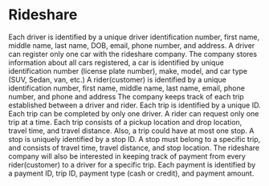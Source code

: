 # Rideshare
Each driver is identified by a unique driver identification number, first name, middle name, last name, DOB, email, phone number, and address. A driver can register only one car with the rideshare company. The company stores information about all cars registered, a car is identified by unique identification number (license plate number), make, model, and car type (SUV, Sedan, van, etc.) A rider(customer) is identified by a unique identification number, first name, middle name, last name, email, phone number, and phone and address The company keeps track of each trip established between a driver and rider. Each trip is identified by a unique ID. Each trip can be completed by only one driver. A rider can request only one trip at a time. Each trip consists of a pickup location and drop location, travel time, and travel distance. Also, a trip could have at most one stop. A stop is uniquely identified by a stop ID. A stop must belong to a specific trip, and consists of travel time, travel distance, and stop location. The rideshare company will also be interested in keeping track of payment from every rider(customer) to a driver for a specific trip. Each payment is identified by a payment ID, trip ID, payment type (cash or credit), and payment amount.
